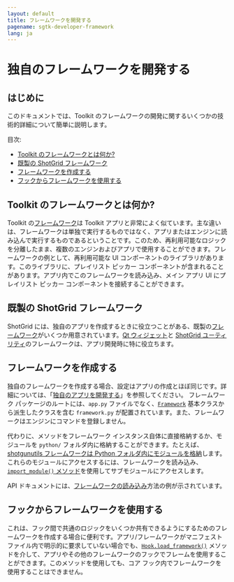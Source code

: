 ```yaml
---
layout: default
title: フレームワークを開発する
pagename: sgtk-developer-framework
lang: ja
---
```


# 独自のフレームワークを開発する

## はじめに

このドキュメントでは、Toolkit のフレームワークの開発に関するいくつかの技術的詳細について簡単に説明します。

目次:

- [Toolkit のフレームワークとは何か?](#what-is-a-toolkit-framework)
- [既製の ShotGrid フレームワーク](#pre-made-shotgun-frameworks)
- [フレームワークを作成する](#creating-a-framework)
- [フックからフレームワークを使用する](#using-frameworks-from-hooks)

## Toolkit のフレームワークとは何か?

Toolkit の[フレームワーク](https://developer.shotgridsoftware.com/tk-core/platform.html?highlight=hide_tk_title_bar#frameworks)は Toolkit アプリと非常によく似ています。主な違いは、フレームワークは単独で実行するものではなく、アプリまたはエンジンに読み込んで実行するものであるということです。このため、再利用可能なロジックを分離したまま、複数のエンジンおよびアプリで使用することができます。フレームワークの例として、再利用可能な UI コンポーネントのライブラリがあります。このライブラリに、プレイリスト ピッカー コンポーネントが含まれることがあります。アプリ内でこのフレームワークを読み込み、メイン アプリ UI にプレイリスト ピッカー コンポーネントを接続することができます。

## 既製の ShotGrid フレームワーク

ShotGrid には、独自のアプリを作成するときに役立つことがある、既製の[フレームワーク](https://support.shotgunsoftware.com/hc/ja/articles/219039798#frameworks)がいくつか用意されています。[Qt ウィジェット](https://developer.shotgridsoftware.com/tk-framework-qtwidgets/)と [ShotGrid ユーティリティ](https://developer.shotgridsoftware.com/tk-framework-shotgunutils/)のフレームワークは、アプリ開発時に特に役立ちます。

## フレームワークを作成する

独自のフレームワークを作成する場合、設定はアプリの作成とほぼ同じです。詳細については、「[独自のアプリを開発する](sgtk-developer-app.md)」を参照してください。
フレームワーク パッケージのルートには、`app.py` ファイルでなく、[`Framework`](https://developer.shotgridsoftware.com/tk-core/platform.html?highlight=hide_tk_title_bar#framework) 基本クラスから派生したクラスを含む `framework.py` が配置されています。また、フレームワークはエンジンにコマンドを登録しません。

代わりに、メソッドをフレームワーク インスタンス自体に直接格納するか、モジュールを `python/` フォルダ内に格納することができます。たとえば、[shotgunutils フレームワークは Python フォルダ内にモジュールを格納](https://github.com/shotgunsoftware/tk-framework-shotgunutils/tree/v5.6.2/python)します。
これらのモジュールにアクセスするには、フレームワークを読み込み、[`import_module()` メソッド](https://developer.shotgridsoftware.com/tk-core/platform.html#sgtk.platform.Framework.import_module)を使用してサブモジュールにアクセスします。

API ドキュメントには、[フレームワークの読み込み](https://developer.shotgridsoftware.com/tk-core/platform.html?highlight=hide_tk_title_bar#frameworks)方法の例が示されています。

## フックからフレームワークを使用する

これは、フック間で共通のロジックをいくつか共有できるようにするためのフレームワークを作成する場合に便利です。アプリ/フレームワークがマニフェスト ファイル内で明示的に要求していない場合でも、[`Hook.load_framework()`](https://developer.shotgridsoftware.com/tk-core/core.html#sgtk.Hook.load_framework) メソッドを介して、アプリやその他のフレームワークのフックでフレームを使用することができます。このメソッドを使用しても、コア フック内でフレームワークを使用することはできません。
